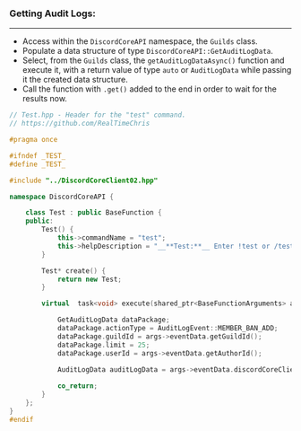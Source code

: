 ### **Getting Audit Logs:**
---
- Access within the `DiscordCoreAPI` namespace, the `Guilds` class.
- Populate a data structure of type `DiscordCoreAPI::GetAuditLogData`.
- Select, from the `Guilds` class, the `getAuditLogDataAsync()` function and execute it, with a return value of type `auto` or `AuditLogData` while passing it the created data structure.
- Call the function with `.get()` added to the end in order to wait for the results now.

```cpp
// Test.hpp - Header for the "test" command.
// https://github.com/RealTimeChris

#pragma once

#ifndef _TEST_
#define _TEST_

#include "../DiscordCoreClient02.hpp"

namespace DiscordCoreAPI {

	class Test : public BaseFunction {
	public:
		Test() {
			this->commandName = "test";
			this->helpDescription = "__**Test:**__ Enter !test or /test to run this command!";
		}

		Test* create() {
			return new Test;
		}

		virtual  task<void> execute(shared_ptr<BaseFunctionArguments> args) {

			GetAuditLogData dataPackage;
			dataPackage.actionType = AuditLogEvent::MEMBER_BAN_ADD;
			dataPackage.guildId = args->eventData.getGuildId();
			dataPackage.limit = 25;
			dataPackage.userId = args->eventData.getAuthorId();
			
			AuditLogData auditLogData = args->eventData.discordCoreClient->guilds->getAuditLogDataAsync(dataPackage).get();

			co_return;
		}
	};
}
#endif
```
